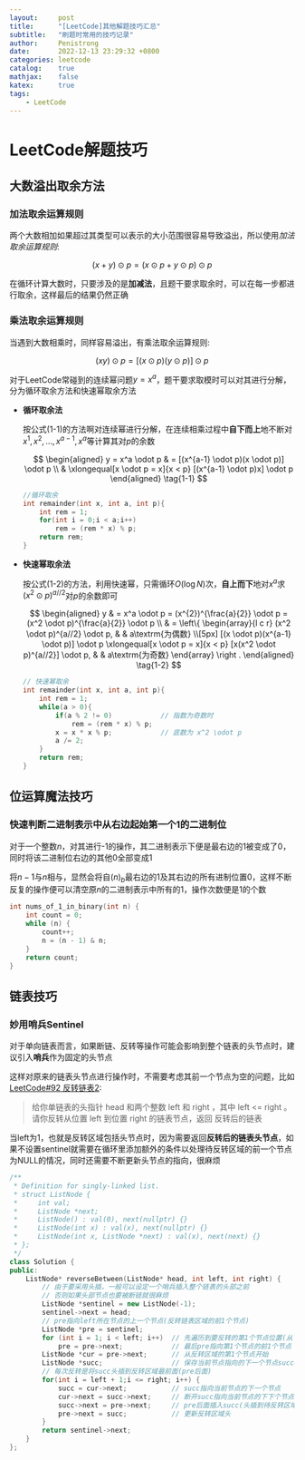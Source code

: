 ```yaml
---
layout:     post
title:      "[LeetCode]其他解题技巧汇总"
subtitle:   "刷题时常用的技巧记录"
author:     Penistrong
date:       2022-12-13 23:29:32 +0800
categories: leetcode
catalog:    true
mathjax:    false
katex:      true
tags:
    - LeetCode
---
```


# LeetCode解题技巧

## 大数溢出取余方法

### 加法取余运算规则

两个大数相加如果超过其类型可以表示的大小范围很容易导致溢出，所以使用*加法取余运算规则*:

$$
(x + y) \odot p = (x \odot p + y \odot p) \odot p
$$

在循环计算大数时，只要涉及的是**加减法**，且题干要求取余时，可以在每一步都进行取余，这样最后的结果仍然正确

### 乘法取余运算规则

当遇到大数相乘时，同样容易溢出，有乘法取余运算规则:

$$
(xy) \odot p = [(x \odot p)(y \odot p)] \odot p
$$

对于LeetCode常碰到的连续幂问题$y=x^a$，题干要求取模时可以对其进行分解，分为循环取余方法和快速幂取余方法

- **循环取余法**
  
  按公式(1-1)的方法啊对连续幂进行分解，在连续相乘过程中**自下而上**地不断对$x^1,x^2,\dots,x^{a-1},x^a$等计算其对$p$的余数

  $$
  \begin{aligned}
  y = x^a \odot p
  & = [(x^{a-1} \odot p)(x \odot p)] \odot p \\
  & \xlongequal[x \odot p = x]{x < p} [(x^{a-1} \odot p)x] \odot p
  \end{aligned} \tag{1-1}
  $$

  ```c++
  //循环取余
  int remainder(int x, int a, int p){
      int rem = 1;
      for(int i = 0;i < a;i++)
          rem = (rem * x) % p;
      return rem;
  }
  ```
  
- **快速幂取余法**
  
  按公式(1-2)的方法，利用快速幂，只需循环$O(\log{N})$次，**自上而下**地对$x^a$求$(x^2 \odot p)^{a//2}$对$p$的余数即可

  $$
  \begin{aligned}
  y
  & = x^a \odot p
    = (x^{2})^{\frac{a}{2}} \odot p
    = (x^2 \odot p)^{\frac{a}{2}} \odot p \\
  & = \left\{
        \begin{array}{l c r}
          (x^2 \odot p)^{a//2} \odot p, & & a\textrm{为偶数} \\[5px]
          [(x \odot p)(x^{a-1} \odot p)] \odot p \xlongequal[x \odot p = x]{x < p} [x(x^2 \odot p)^{a//2}] \odot p, & & a\textrm{为奇数}
        \end{array}
      \right .
  \end{aligned} \tag{1-2}
  $$

  ```c++
  // 快速幂取余
  int remainder(int x, int a, int p){
      int rem = 1;
      while(a > 0){
          if(a % 2 != 0)            // 指数为奇数时
              rem = (rem * x) % p;
          x = x * x % p;            // 底数为 x^2 \odot p
          a /= 2;
      }
      return rem;
  }
  ```

## 位运算魔法技巧

### 快速判断二进制表示中从右边起始第一个1的二进制位

对于一个整数$n$，对其进行-1的操作，其二进制表示下便是最右边的1被变成了0，同时将该二进制位右边的其他0全部变成1

将$n-1$与$n$相与，显然会将自$(n)_b$最右边的1及其右边的所有进制位置0，这样不断反复的操作便可以清空原$n$的二进制表示中所有的1，操作次数便是1的个数

```c++
int nums_of_1_in_binary(int n) {
    int count = 0;
    while (n) {
        count++;
        n = (n - 1) & n;
    }
    return count;
}
```

## 链表技巧

### 妙用哨兵Sentinel

对于单向链表而言，如果断链、反转等操作可能会影响到整个链表的头节点时，建议引入**哨兵**作为固定的头节点

这样对原来的链表头节点进行操作时，不需要考虑其前一个节点为空的问题，比如[LeetCode#92 反转链表2](https://leetcode.cn/problems/reverse-linked-list-ii/):

> 给你单链表的头指针 head 和两个整数 left 和 right ，其中 left <= right 。请你反转从位置 left 到位置 right 的链表节点，返回 反转后的链表

当left为1，也就是反转区域包括头节点时，因为需要返回**反转后的链表头节点**，如果不设置sentinel就需要在循环里添加额外的条件以处理待反转区域的前一个节点为NULL的情况，同时还需要不断更新头节点的指向，很麻烦

```c++
/**
 * Definition for singly-linked list.
 * struct ListNode {
 *     int val;
 *     ListNode *next;
 *     ListNode() : val(0), next(nullptr) {}
 *     ListNode(int x) : val(x), next(nullptr) {}
 *     ListNode(int x, ListNode *next) : val(x), next(next) {}
 * };
 */
class Solution {
public:
    ListNode* reverseBetween(ListNode* head, int left, int right) {
        // 由于要采用头插，一般可以设定一个哨兵插入整个链表的头部之前
        // 否则如果头部节点也要被断链就很麻烦
        ListNode *sentinel = new ListNode(-1);
        sentinel->next = head;
        // pre指向left所在节点的上一个节点(反转链表区域的前1个节点)
        ListNode *pre = sentinel;
        for (int i = 1; i < left; i++)  // 先遍历到要反转的第1个节点位置(从下标1开始而不是0)
            pre = pre->next;            // 最后pre指向第1个节点的前1个节点
        ListNode *cur = pre->next;      // 从反转区域的第1个节点开始
        ListNode *succ;                 // 保存当前节点指向的下一个节点successor
        // 每次反转是将succ头插到反转区域最前面(pre后面)
        for(int i = left + 1;i <= right; i++) {
            succ = cur->next;           // succ指向当前节点的下一个节点
            cur->next = succ->next;     // 断开succ指向当前节点的下下个节点的链
            succ->next = pre->next;     // pre后面插入succ(头插到待反转区域头部)
            pre->next = succ;           // 更新反转区域头
        }
        return sentinel->next;
    }
};
```
